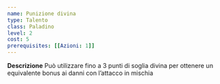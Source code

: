 ```yaml
---
name: Punizione divina
type: Talento
class: Paladino
level: 2
cost: 5
prerequisites: [[Azioni: 1]]
---
```


**Descrizione**
Può utilizzare fino a 3 punti di soglia divina per ottenere un equivalente
bonus ai danni con l’attacco in mischia